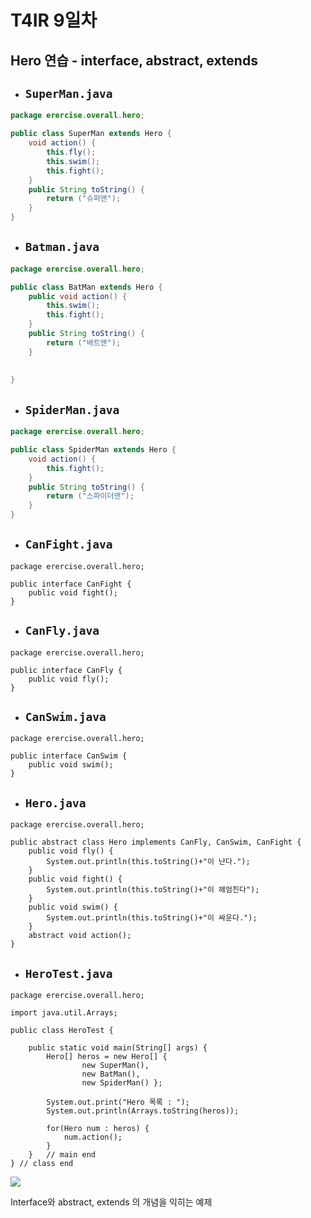 # T4IR 9일차 #

## Hero 연습 - interface, abstract, extends

- ## `SuperMan.java`

```java
package erercise.overall.hero;

public class SuperMan extends Hero {
	void action() {
		this.fly();
		this.swim();
		this.fight();
	}
	public String toString() {
		return ("슈퍼맨");
	}
}
```

- ## `Batman.java`

```java
package erercise.overall.hero;

public class BatMan extends Hero {
	public void action() {
		this.swim();
		this.fight();
	}
	public String toString() {
		return ("배트맨");
	}
	
	
}

```

- ## `SpiderMan.java`

```java
package erercise.overall.hero;

public class SpiderMan extends Hero {
	void action() {
		this.fight();
	}
	public String toString() {
		return ("스파이더맨");
	}
}
```



- ## `CanFight.java`

``` 
package erercise.overall.hero;

public interface CanFight {
	public void fight();
}

```

- ## `CanFly.java`

```
package erercise.overall.hero;

public interface CanFly {
	public void fly();
}

```

- ## `CanSwim.java`

```
package erercise.overall.hero;

public interface CanSwim {
	public void swim();
}

```

- ## `Hero.java`

```
package erercise.overall.hero;

public abstract class Hero implements CanFly, CanSwim, CanFight {
	public void fly() {
		System.out.println(this.toString()+"이 난다.");
	}
	public void fight() {
		System.out.println(this.toString()+"이 헤엄친다");
	}
	public void swim() {
		System.out.println(this.toString()+"이 싸운다.");
	}
	abstract void action();
}
```

- ## `HeroTest.java`

```
package erercise.overall.hero;

import java.util.Arrays;

public class HeroTest {

	public static void main(String[] args) {
		Hero[] heros = new Hero[] {
				new SuperMan(),
				new BatMan(),
				new SpiderMan() };
	
		System.out.print("Hero 목록 : ");
		System.out.println(Arrays.toString(heros));
		
		for(Hero num : heros) {
			num.action();
		}
	}	// main end
} // class end
```

![](C:\Users\student\Desktop\출력1.png)



Interface와 abstract, extends 의 개념을 익히는 예제 

